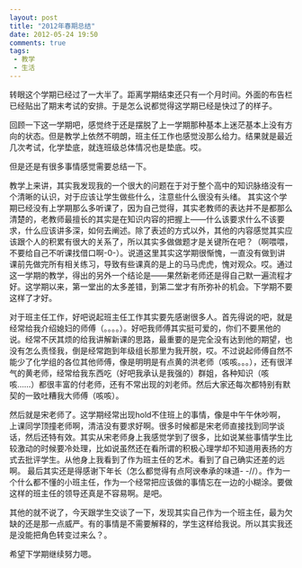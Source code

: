 ```yaml
---
layout: post
title: "2012年春期总结"
date: 2012-05-24 19:50
comments: true
tags:
 - 教学
 - 生活
---
```

转眼这个学期已经过了一大半了。距离学期结束还只有一个月时间。外面的布告栏已经贴出了期末考试的安排。于是怎么说都觉得这学期已经是快过了的样子。

回顾一下这一学期吧，感觉终于还是摆脱了上一学期那种基本上迷茫基本上没有方向的状态。但是教学上依然不明朗，班主任工作也感觉没那么给力。结果就是最近几次考试，化学垫底，就连班级总体情况也是垫底。哎。

但是还是有很多事情感觉需要总结一下。

教学上来讲，其实我发现我的一个很大的问题在于对于整个高中的知识脉络没有一个清晰的认识，对于应该让学生做些什么，注意些什么很没有头绪。
其实这个学期已经没有上学期那么多听课了，因为自己觉得，其实老教师的表达并不是都那么清楚的，老教师最擅长的其实是在知识内容的把握上——什么该要求什么不该要求，什么应该讲多深，如何去阐述。除了表述的方式以外，其他的内容感觉其实应该跟个人的积累有很大的关系了，所以其实多做做题才是关键所在吧？（啊喂喂，不要给自己不听课找借口啊-0-）。说道这里其实这学期很惭愧，一直没有做到讲课前先做完所有相关练习，导致有些课真的是上的马马虎虎，愧对观众。哎。通过这一学期的教学，得出的另外一个结论是——果然新老师还是得自己默一遍流程才好。这学期以来，第一堂出的太多差错，到第二堂才有所弥补的机会。下学期不要这样了才好。

对于班主任工作，好吧说起班主任工作其实要先感谢很多人。首先得说的吧，就是经常给我介绍媳妇的师傅（。。。。）。好吧我师傅其实挺可爱的，你们不要黑他的说。经常不厌其烦的给我讲解新课的思路，最重要的是完全没有达到他的期望，也没有怎么责怪我，倒是经常跑到年级组长那里为我开脱，哎。不过说起师傅自然不能少了化学组的各位其他师傅，像是明明是有点黄的洪老师（咳咳。。。），还有很洋气的黄老师，经常给我东西吃（好吧我承认是我强的）群姐，各种知识（咳咳……）都很丰富的付老师，还有不常出现的刘老师。然后大家还每次都特别有默契的一致吐糟我大师傅（咳咳）。

然后就是宋老师了。这学期经常出现hold不住班上的事情，像是中午午休吵啊，上课同学顶撞老师啊，清洁没有要求好啊。很多时候都是宋老师直接找到同学谈话，然后还特有效。其实从宋老师身上我感觉学到了很多，比如说某些事情学生比较激动的时候要冷处理，比如说虽然还在看所谓的积极心理学却不知道用表扬的方式去批评学生。从他身上我看到了作为班主任的艺术。看到了自己确实还差的远啊。
最后其实还是得感谢下年长（怎么都觉得有点阿谀奉承的味道- -//）。作为一个什么都不懂的小班主任，作为一个经常把应该做的事情忘在一边的小糊涂。要做这样的班主任的领导还真是不容易啊。是吧。

其他的就不说了，今天跟学生交谈了一下，发现其实自己作为一个班主任，最为欠缺的还是那一点威严。有的事情是不需要解释的，学生这样给我说。所以其实我还是没能把角色转变过来么？。

希望下学期继续努力嗯。